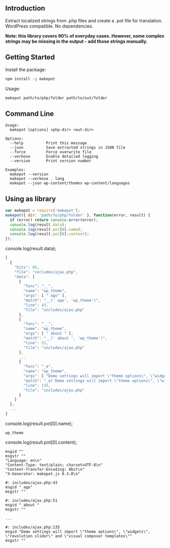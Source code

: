 ## Introduction

Extract localized strings from .php files and create a .pot file for translation. WordPress compatible. No dependencies.

**Note: this library covers 90% of everyday cases. However, some complex strings may be missing in the output - add those strings manually.**

## Getting Started

Install the package:
```bash
npm install -g makepot
```

Usage:
```bash
makepot path/to/php/folder path/to/out/folder
```

## Command Line

```
Usage:
  makepot [options] <php-dir> <out-dir>

Options:
  --help          Print this message
  --json          Save extracted strings in JSON file
  --force         Force overwrite file
  --verbose       Enable detailed logging
  --version       Print version number

Examples:
  makepot --version
  makepot --verbose . lang
  makepot --json wp-content/themes wp-content/languages
```

## Using as library

```javascript
var makepot = require('makepot');
makepot({ dir: 'path/to/php/folder' }, function(error, result) {
  if (error) return console.error(error);
  console.log(result.data);
  console.log(result.pot[0].name);
  console.log(result.pot[0].content);
});
```

console.log(result.data);
```javascript
[
  {
    "hits": 65,
    "file": "includes/ajax.php",
    "data": [
      {
        "func": "__",
        "name": "wp_theme",
        "args": [ " ago" ],
        "match": "__(' ago', 'wp_theme')",
        "line": 43,
        "file": "includes/ajax.php"
      },
      {
        "func": "__",
        "name": "wp_theme",
        "args": [ " about " ],
        "match": "__(' about ', 'wp_theme')",
        "line": 51,
        "file": "includes/ajax.php"
      },
      ...
      {
        "func": "_e",
        "name": "wp_theme",
        "args": [ "Demo settings will import \"theme options\", \"widgets\", \"revolution slider\" and \"visual composer templates\"" ],
        "match": "_e('Demo settings will import \"theme options\", \"widgets\", \"revolution slider\" and \"visual composer templates\"', 'wp_theme')",
        "line": 135,
        "file": "includes/ajax.php"
      }
    ]
  },
  ...
]
```

console.log(result.pot[0].name);
```
wp_theme
```

console.log(result.pot[0].content);
```
msgid ""
msgstr ""
"Language: en\n"
"Content-Type: text/plain; charset=UTF-8\n"
"Content-Transfer-Encoding: 8bit\n"
"X-Generator: makepot.js 0.3.0\n"

#: includes/ajax.php:43
msgid " ago"
msgstr ""

#: includes/ajax.php:51
msgid " about "
msgstr ""

...

#: includes/ajax.php:135
msgid "Demo settings will import \"theme options\", \"widgets\", \"revolution slider\" and \"visual composer templates\""
msgstr ""
```
